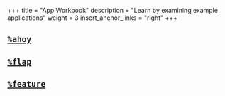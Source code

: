 +++
title = "App Workbook"
description = "Learn by examining example applications"
weight = 3
insert_anchor_links = "right"
+++

## [`%ahoy`](/guides/additional/app-workbook/ahoy)

## [`%flap`](/guides/additional/app-workbook/flap)

## [`%feature`](/guides/additional/app-workbook/feature)

